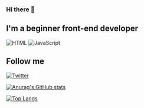 ### Hi there 👋

<!-- header(picture of name) -->

<!-- about me -->
## I'm a beginner front-end developer

<!-- languages and tools -->
![HTML](https://img.shields.io/badge/-HTML-000?style=for-the-badge&logo=html5&logoColor=0f0)
![JavaScript](https://img.shields.io/badge/-JavaScript-000?style=for-the-badge&logo=javascript&logoColor=0f0)



<!-- follow me -->
## Follow me
[![Twitter](https://img.shields.io/badge/-Twitter-000?style=for-the-badge&logo=Twitter&logoColor=f0f)](https://twitter.com/koshmar1319)

[![Anurag's GitHub stats](https://github-readme-stats.vercel.app/api?username=koshmar1319&show_icons=true&theme=vision-friendly-dark)](https://github.com/anuraghazra/github-readme-stats)

[![Top Langs](https://github-readme-stats.vercel.app/api/top-langs/?username=koshmar1319&langs_count=6&theme=vision-friendly-dark)](https://github.com/anuraghazra/github-readme-stats)

<!--
**koshmar1319/koshmar1319** is a ✨ _special_ ✨ repository because its `README.md` (this file) appears on your GitHub profile.

Here are some ideas to get you started:

- 🔭 I’m currently working on ...
- 🌱 I’m currently learning ...
- 👯 I’m looking to collaborate on ...
- 🤔 I’m looking for help with ...
- 💬 Ask me about ...
- 📫 How to reach me: ...
- 😄 Pronouns: ...
- ⚡ Fun fact: ...
-->
